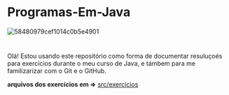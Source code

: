 
# Programas-Em-Java 
![58480979cef1014c0b5e4901](https://github.com/joaoCesarV/Programas-Em-Java/assets/148928032/cff1cec0-09ae-450e-be43-de4ea21d6ab7)
# 

  Olá! Estou usando este repositório como forma de documentar resuluçoés para exercícios durante o meu curso de Java, e támbem para me familizarizar com o Git e o GitHub. 


**arquivos dos exercícios em =>** [src/exercicios](https://github.com/joaoCesarV/Programas-Em-Java/tree/main/src/exercicios)

